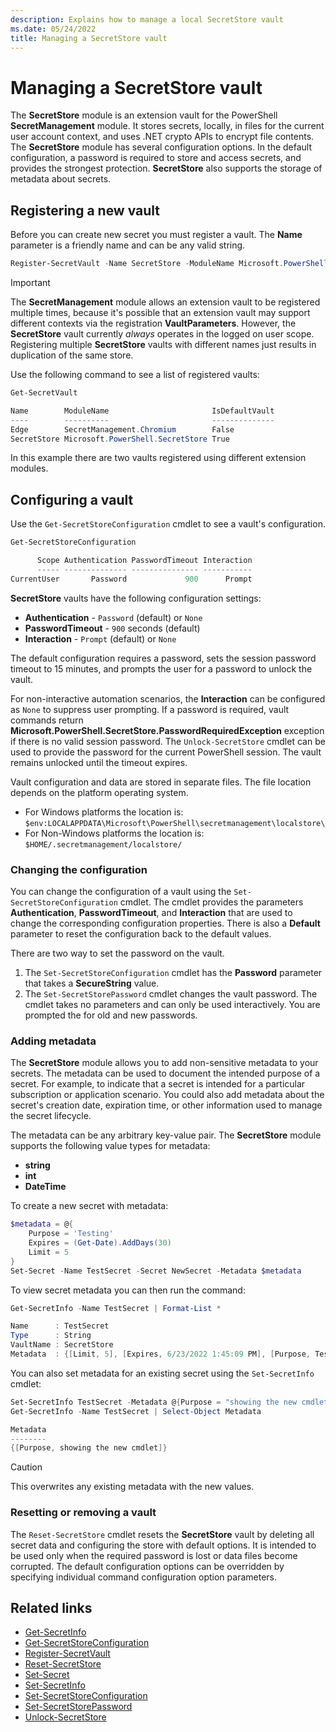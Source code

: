 ```yaml
---
description: Explains how to manage a local SecretStore vault
ms.date: 05/24/2022
title: Managing a SecretStore vault
---
```

# Managing a SecretStore vault

The **SecretStore** module is an extension vault for the PowerShell **SecretManagement** module. It
stores secrets, locally, in files for the current user account context, and uses .NET crypto APIs to
encrypt file contents. The **SecretStore** module has several configuration options. In the default
configuration, a password is required to store and access secrets, and provides the strongest
protection. **SecretStore** also supports the storage of metadata about secrets.

## Registering a new vault

Before you can create new secret you must register a vault. The **Name** parameter is a friendly
name and can be any valid string.

```powershell
Register-SecretVault -Name SecretStore -ModuleName Microsoft.PowerShell.SecretStore -DefaultVault
```

> [!IMPORTANT]
> The **SecretManagement** module allows an extension vault to be registered multiple times, because
> it's possible that an extension vault may support different contexts via the registration
> **VaultParameters**. However, the **SecretStore** vault currently _always_ operates in the logged on
> user scope. Registering multiple **SecretStore** vaults with different names just results in
> duplication of the same store.

Use the following command to see a list of registered vaults:

```powershell
Get-SecretVault

Name        ModuleName                       IsDefaultVault
----        ----------                       --------------
Edge        SecretManagement.Chromium        False
SecretStore Microsoft.PowerShell.SecretStore True
```

In this example there are two vaults registered using different extension modules.

## Configuring a vault

Use the `Get-SecretStoreConfiguration` cmdlet to see a vault's configuration.

```powershell
Get-SecretStoreConfiguration

      Scope Authentication PasswordTimeout Interaction
      ----- -------------- --------------- -----------
CurrentUser       Password             900      Prompt
```

**SecretStore** vaults have the following configuration settings:

- **Authentication** - `Password` (default) or `None`
- **PasswordTimeout** - `900` seconds (default)
- **Interaction** - `Prompt` (default) or `None`

The default configuration requires a password, sets the session password timeout to 15 minutes, and
prompts the user for a password to unlock the vault.

For non-interactive automation scenarios, the **Interaction** can be configured as `None` to
suppress user prompting. If a password is required, vault commands return
**Microsoft.PowerShell.SecretStore.PasswordRequiredException** exception if there is no valid
session password. The `Unlock-SecretStore` cmdlet can be used to provide the password for the
current PowerShell session. The vault remains unlocked until the timeout expires.

Vault configuration and data are stored in separate files. The file location depends on the platform
operating system.

- For Windows platforms the location is: `$env:LOCALAPPDATA\Microsoft\PowerShell\secretmanagement\localstore\`
- For Non-Windows platforms the location is: `$HOME/.secretmanagement/localstore/`

### Changing the configuration

You can change the configuration of a vault using the `Set-SecretStoreConfiguration` cmdlet. The
cmdlet provides the parameters **Authentication**, **PasswordTimeout**, and **Interaction** that are
used to change the corresponding configuration properties. There is also a **Default** parameter to
reset the configuration back to the default values.

There are two way to set the password on the vault.

1. The `Set-SecretStoreConfiguration` cmdlet has the **Password** parameter that takes a
   **SecureString** value.
1. The `Set-SecretStorePassword` cmdlet changes the vault password. The cmdlet takes no parameters
   and can only be used interactively. You are prompted the for old and new passwords.

### Adding metadata

The **SecretStore** module allows you to add non-sensitive metadata to your secrets. The metadata
can be used to document the intended purpose of a secret. For example, to indicate that a secret
is intended for a particular subscription or application scenario. You could also add metadata
about the secret's creation date, expiration time, or other information used to manage the secret
lifecycle.

The metadata can be any arbitrary key-value pair. The **SecretStore** module supports the following
value types for metadata:

- **string**
- **int**
- **DateTime**

To create a new secret with metadata:

```powershell
$metadata = @{
    Purpose = 'Testing'
    Expires = (Get-Date).AddDays(30)
    Limit = 5
}
Set-Secret -Name TestSecret -Secret NewSecret -Metadata $metadata
```

To view secret metadata you can then run the command:

```powershell
Get-SecretInfo -Name TestSecret | Format-List *

Name      : TestSecret
Type      : String
VaultName : SecretStore
Metadata  : {[Limit, 5], [Expires, 6/23/2022 1:45:09 PM], [Purpose, Testing]}
```

You can also set metadata for an existing secret using the `Set-SecretInfo` cmdlet:

```powershell
Set-SecretInfo TestSecret -Metadata @{Purpose = "showing the new cmdlet"}
Get-SecretInfo -Name TestSecret | Select-Object Metadata

Metadata
--------
{[Purpose, showing the new cmdlet]}
```

> [!CAUTION]
> This overwrites any existing metadata with the new values.

### Resetting or removing a vault

The `Reset-SecretStore` cmdlet resets the **SecretStore** vault by deleting all secret data and
configuring the store with default options. It is intended to be used only when the required
password is lost or data files become corrupted. The default configuration options can be overridden
by specifying individual command configuration option parameters.

## Related links

- [Get-SecretInfo](xref:Microsoft.PowerShell.SecretManagement.Get-SecretInfo)
- [Get-SecretStoreConfiguration](xref:Microsoft.PowerShell.SecretStore.Get-SecretStoreConfiguration)
- [Register-SecretVault](xref:Microsoft.PowerShell.SecretManagement.Register-SecretVault)
- [Reset-SecretStore](xref:Microsoft.PowerShell.SecretStore.Reset-SecretStore)
- [Set-Secret](xref:Microsoft.PowerShell.SecretManagement.Set-Secret)
- [Set-SecretInfo](xref:Microsoft.PowerShell.SecretManagement.Set-SecretInfo)
- [Set-SecretStoreConfiguration](xref:Microsoft.PowerShell.SecretStore.Set-SecretStoreConfiguration)
- [Set-SecretStorePassword](xref:Microsoft.PowerShell.SecretStore.Set-SecretStorePassword)
- [Unlock-SecretStore](xref:Microsoft.PowerShell.SecretStore.Unlock-SecretStore)
